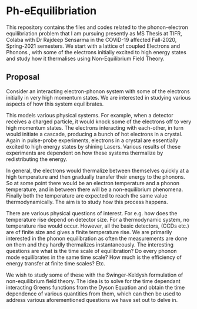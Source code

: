 # Ph-eEquilibriation
This repository contains the files and codes related to the phonon-electron equilibriation problem that I am pursuing presently as MS Thesis at TIFR, Colaba with Dr Rajdeep Sensarma in the COViD-19 affected Fall-2020, Spring-2021 semesters. We start with a lattice of coupled Electrons and Phonons , with some of the electrons initially excited to high energy states and study how it thermalises using Non-Equilibrium Field Theory.

## Proposal
Consider an interacting electron-phonon system with some of the electrons initially in very high momentum states. We are interested in studying various aspects of how this system equilibrates.

This models various physical systems. For example, when a detector receives a charged particle, it would knock some of the electrons off to very high momentum states. The electrons interacting with each-other, in turn would initiate a cascade, producing a bunch of hot electrons in a crystal. Again in pulse-probe experiments, electrons in a crystal are essentially excited to high energy states by shining Lasers. Various results of these experiments are dependent on how these systems thermalize by redistributing the energy.

In general, the electrons would thermalize between themselves quickly at a high temperature and then gradually transfer their energy to the phonons. So at some point there would be an electron temperature and a phonon temperature, and in between there will be a non-equilibrium phenomena. Finally both the temperature are expected to reach the same value thermodynamically. The aim is to study how this process happens.

There are various physical questions of interest. For e.g. how does the temperature rise depend on detector size. For a thermodynamic system, no temperature rise would occur. However, all the basic detectors, (CCDs etc.) are of finite size and gives a finite temperature rise. We are primarily interested in the phonon equilibration as often the measurements are done on them and they hardly thermalizes instantaneously. The interesting questions are what is the time scale of equilibration? Do every phonon mode equilibrates in the same time scale? How much is the efficiency of energy transfer at finite time scales? Etc.

We wish to study some of these with the Swinger-Keldysh formulation of non-equilibrium field theory. The idea is to solve for the time dependant interacting Greens functions from the Dyson Equation and obtain the time dependence of various quantities from them, which can then be used to address various aforementioned questions we have set out to delve in.
